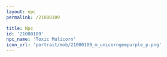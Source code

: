 ```yaml
---
layout: npc
permalink: /21000109

title: Npc
id: '21000109'
npc_name: 'Toxic Mulicorn'
icon_url: 'portrait/mob/21000109_m_unicorngempurple_p.png'
---
```

